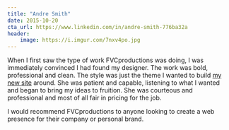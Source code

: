 ```yaml
---
title: "Andre Smith"
date: 2015-10-20
cta_url: https://www.linkedin.com/in/andre-smith-776ba32a
header:
    image: https://i.imgur.com/7nxv4po.jpg
---
```


When I first saw the type of work FVCproductions was doing, I was immediately
convinced I had found my designer. The work was bold, professional and clean.
The style was just the theme I wanted to build
[my new site](https://www.ameot.com/) around. She was patient and capable,
listening to what I wanted and began to bring my ideas to fruition. She was
courteous and professional and most of all fair in pricing for the job.

I would recommend FVCproductions to anyone looking to create a web presence for
their company or personal brand.
